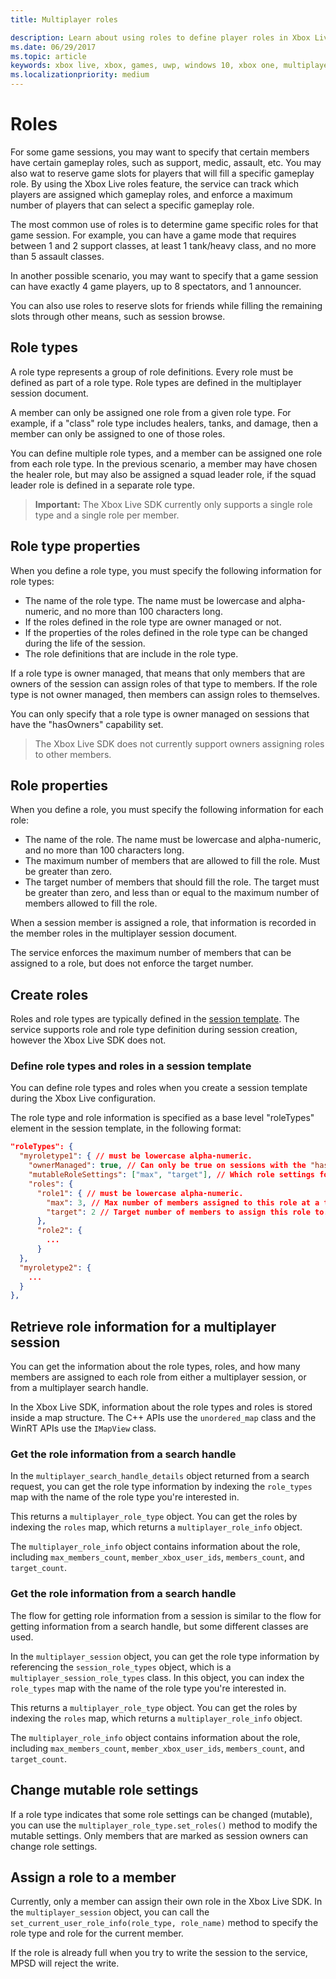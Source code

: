 ```yaml
---
title: Multiplayer roles

description: Learn about using roles to define player roles in Xbox Live multiplayer.
ms.date: 06/29/2017
ms.topic: article
keywords: xbox live, xbox, games, uwp, windows 10, xbox one, multiplayer, roles
ms.localizationpriority: medium
---
```

# Roles

For some game sessions, you may want to specify that certain members have certain gameplay roles, such as support, medic, assault, etc. You may also wat to reserve game slots for players that will fill a specific gameplay role. By using the Xbox Live roles feature, the service can track which players are assigned which gameplay roles, and enforce a maximum number of players that can select a specific gameplay role.

The most common use of roles is to determine game specific roles for that game session. For example, you can have a game mode that requires between 1 and 2 support classes, at least 1 tank/heavy class, and no more than 5 assault classes.

In another possible scenario, you may want to specify that a game session can have exactly 4 game players, up to 8 spectators, and 1 announcer.

You can also use roles to reserve slots for friends while filling the remaining slots through other means, such as session browse.

## Role types

A role type represents a group of role definitions. Every role must be defined as part of a role type. Role types are defined in the multiplayer session document.

A member can only be assigned one role from a given role type. For example, if a "class" role type includes healers, tanks, and damage, then a member can only be assigned to one of those roles.

You can define multiple role types, and a member can be assigned one role from each role type. In the previous scenario, a member may have chosen the healer role, but may also be assigned a squad leader role, if the squad leader role is defined in a separate role type.

> **Important:** The Xbox Live SDK currently only supports a single role type and a single role per member.

## Role type properties

When you define a role type, you must specify the following information for role types:

* The name of the role type. The name must be lowercase and alpha-numeric, and no more than 100 characters long.
* If the roles defined in the role type are owner managed or not.
* If the properties of the roles defined in the role type can be changed during the life of the session.
* The role definitions that are include in the role type.

If a role type is owner managed, that means that only members that are owners of the session can assign roles of that type to members. If the role type is not owner managed, then members can assign roles to themselves.

You can only specify that a role type is owner managed on sessions that have the "hasOwners" capability set.

> The Xbox Live SDK does not currently support owners assigning roles to other members.

## Role properties

When you define a role, you must specify the following information for each role:

* The name of the role. The name must be lowercase and alpha-numeric, and no more than 100 characters long.
* The maximum number of members that are allowed to fill the role. Must be greater than zero.
* The target number of members that should fill the role. The target must be greater than zero, and less than or equal to the maximum number of members allowed to fill the role.

When a session member is assigned a role, that information is recorded in the member roles in the multiplayer session document.

The service enforces the maximum number of members that can be assigned to a role, but does not enforce the target number.

## Create roles

Roles and role types are typically defined in the [session template](service-configuration/session-templates.md). The service supports role and role type definition during session creation, however the Xbox Live SDK does not.

### Define role types and roles in a session template

You can define role types and roles when you create a session template during the Xbox Live configuration.

The role type and role information is specified as a base level "roleTypes" element in the session template, in the following format:

```json
"roleTypes": {
  "myroletype1": { // must be lowercase alpha-numeric.
    "ownerManaged": true, // Can only be true on sessions with the "hasOwners" capability set. If true, only the owner of the session can assign this role to members.
    "mutableRoleSettings": ["max", "target"], // Which role settings for roles in this role type can be modified throughout the life of the session. Exclude role settings to lock them.
    "roles": {
      "role1": { // must be lowercase alpha-numeric.
        "max": 3, // Max number of members assigned to this role at a time, enforced by MPSD.
        "target": 2 // Target number of members to assign this role to. Like max, but not enforced (can be exceeded).
      },
      "role2": {
        ...
      }
  },
  "myroletype2": {
    ...
  }
},
```

## Retrieve role information for a multiplayer session

You can get the information about the role types, roles, and how many members are assigned to each role from either a multiplayer session, or from a multiplayer search handle.

In the Xbox Live SDK, information about the role types and roles is stored inside a map structure. The C++ APIs use the `unordered_map` class and the WinRT APIs use the `IMapView` class.

### Get the role information from a search handle

In the `multiplayer_search_handle_details` object returned from a search request, you can get the role type information by indexing the `role_types` map with the name of the role type you're interested in.

This returns a `multiplayer_role_type` object. You can get the roles by indexing the `roles` map, which returns a `multiplayer_role_info` object.

The `multiplayer_role_info` object contains information about the role, including `max_members_count`, `member_xbox_user_ids`, `members_count`, and `target_count`.

### Get the role information from a search handle

The flow for getting role information from a session is similar to the flow for getting information from a search handle, but some different classes are used.

In the `multiplayer_session` object, you can get the role type information by referencing the `session_role_types` object, which is a `multiplayer_session_role_types` class. In this object, you can index the `role_types` map with the name of the role type you're interested in.

This returns a `multiplayer_role_type` object. You can get the roles by indexing the `roles` map, which returns a `multiplayer_role_info` object.

The `multiplayer_role_info` object contains information about the role, including `max_members_count`, `member_xbox_user_ids`, `members_count`, and `target_count`.

## Change mutable role settings

If a role type indicates that some role settings can be changed (mutable), you can use the `multiplayer_role_type.set_roles()` method to modify the mutable settings. Only members that are marked as session owners can change role settings.

## Assign a role to a member

Currently, only a member can assign their own role in the Xbox Live SDK. In the `multiplayer_session` object, you can call the `set_current_user_role_info(role_type, role_name)` method to specify the role type and role for the current member.

If the role is already full when you try to write the session to the service, MPSD will reject the write.
